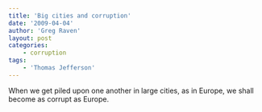 ```yaml
---
title: 'Big cities and corruption'
date: '2009-04-04'
author: 'Greg Raven'
layout: post
categories:
    - corruption
tags:
    - 'Thomas Jefferson'
---
```


When we get piled upon one another in large cities, as in Europe, we shall become as corrupt as Europe.